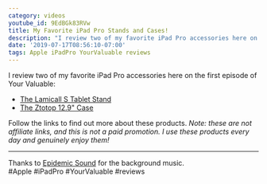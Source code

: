 ```yaml
---
category: videos
youtube_id: 9EdBGk83RVw
title: My Favorite iPad Pro Stands and Cases!
description: "I review two of my favorite iPad Pro accessories here on the first episode of Your Valuable: the Lamicall S Stand and the Ztotop 12.9\" Case."
date: '2019-07-17T08:56:10-07:00'
tags: Apple iPadPro YourValuable reviews
---
```


I review two of my favorite iPad Pro accessories here on the first episode of Your Valuable:

* [The Lamicall S Tablet Stand](https://www.lamicall.com/product/adjustable-tablet-stand-s/)
* [The Ztotop 12.9" Case](https://www.ztotopcase.com/index.php?m=Product&a=show&id=189)

Follow the links to find out more about these products. _Note: these are not affiliate links, and this is not a paid promotion. I use these products every day and genuinely enjoy them!_

----

Thanks to [Epidemic Sound](https://player.epidemicsound.com) for the background music.  
#Apple #iPadPro #YourValuable #reviews